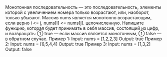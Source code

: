 Монотонная последовательность — это последовательность, элементы которой с увеличением номера только возрастают, или, наоборот, только убывают.
Массив nums является монотонно возрастающим, если верно i <= j, nums[i] <= nums[j].
целочисленную.
Напишите функцию, которая будет принимать в себя массив, состоящий из цифр, и возвращать:
 true — если массив является монотонным,  false — в обратном случае.
Пример 1:
Input: nums = [1,2,2,3] Output: true
Пример 2:
Input: nums = [6,5,4,4] Output: true
Пример 3:
Input: nums = [1,3,2] Output: false